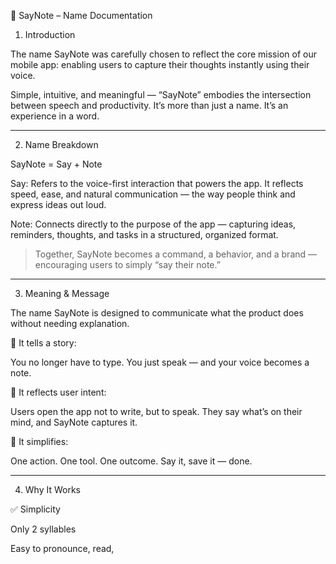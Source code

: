 📘 SayNote – Name Documentation

1. Introduction

The name SayNote was carefully chosen to reflect the core mission of our mobile app: enabling users to capture their thoughts instantly using their voice.

Simple, intuitive, and meaningful — “SayNote” embodies the intersection between speech and productivity. It’s more than just a name. It’s an experience in a word.

---

2. Name Breakdown

SayNote = Say + Note

Say: Refers to the voice-first interaction that powers the app. It reflects speed, ease, and natural communication — the way people think and express ideas out loud.

Note: Connects directly to the purpose of the app — capturing ideas, reminders, thoughts, and tasks in a structured, organized format.

> Together, SayNote becomes a command, a behavior, and a brand — encouraging users to simply “say their note.”

---

3. Meaning & Message

The name SayNote is designed to communicate what the product does without needing explanation.

🔹 It tells a story:

You no longer have to type. You just speak — and your voice becomes a note.

🔹 It reflects user intent:

Users open the app not to write, but to speak. They say what’s on their mind, and SayNote captures it.

🔹 It simplifies:

One action. One tool. One outcome. Say it, save it — done.

---

4. Why It Works

✅ Simplicity

Only 2 syllables

Easy to pronounce, read,
